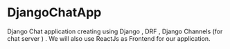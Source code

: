 # DjangoChatApp
Django Chat application creating using Django , DRF , Django Channels (for chat server )  . We will also use ReactJs as Frontend for our application. 
